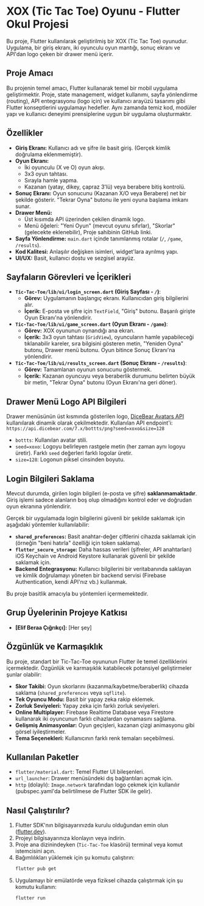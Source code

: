 # XOX (Tic Tac Toe) Oyunu - Flutter Okul Projesi

Bu proje, Flutter kullanılarak geliştirilmiş bir XOX (Tic Tac Toe) oyunudur. Uygulama, bir giriş ekranı, iki oyunculu oyun mantığı, sonuç ekranı ve API'dan logo çeken bir drawer menü içerir.

## Proje Amacı

Bu projenin temel amacı, Flutter kullanarak temel bir mobil uygulama geliştirmektir. Proje, state management, widget kullanımı, sayfa yönlendirme (routing), API entegrasyonu (logo için) ve kullanıcı arayüzü tasarımı gibi Flutter konseptlerini uygulamayı hedefler. Aynı zamanda temiz kod, modüler yapı ve kullanıcı deneyimi prensiplerine uygun bir uygulama oluşturmaktır.

## Özellikler

-   **Giriş Ekranı:** Kullanıcı adı ve şifre ile basit giriş. (Gerçek kimlik doğrulama eklenmemiştir).
-   **Oyun Ekranı:**
    -   İki oyunculu (X ve O) oyun akışı.
    -   3x3 oyun tahtası.
    -   Sırayla hamle yapma.
    -   Kazanan (yatay, dikey, çapraz 3'lü) veya berabere bitiş kontrolü.
-   **Sonuç Ekranı:** Oyun sonucunu (Kazanan X/O veya Berabere) net bir şekilde gösterir. "Tekrar Oyna" butonu ile yeni oyuna başlama imkanı sunar.
-   **Drawer Menü:**
    -   Üst kısımda API üzerinden çekilen dinamik logo.
    -   Menü öğeleri: "Yeni Oyun" (mevcut oyunu sıfırlar), "Skorlar" (gelecekte eklenebilir), Proje sahibinin GitHub linki.
-   **Sayfa Yönlendirme:** `main.dart` içinde tanımlanmış rotalar (`/`, `/game`, `/results`).
-   **Kod Kalitesi:** Anlaşılır değişken isimleri, widget'lara ayrılmış yapı.
-   **UI/UX:** Basit, kullanıcı dostu ve sezgisel arayüz.

## Sayfaların Görevleri ve İçerikleri

-   **`Tic-Tac-Toe/lib/ui/login_screen.dart` (Giriş Sayfası - `/`)**:
    -   **Görev:** Uygulamanın başlangıç ekranı. Kullanıcıdan giriş bilgilerini alır.
    -   **İçerik:** E-posta ve şifre için `TextField`, "Giriş" butonu. Başarılı girişte Oyun Ekranı'na yönlendirir.
-   **`Tic-Tac-Toe/lib/ui/game_screen.dart` (Oyun Ekranı - `/game`)**:
    -   **Görev:** XOX oyununun oynandığı ana ekran.
    -   **İçerik:** 3x3 oyun tahtası (`GridView`), oyuncuların hamle yapabileceği tıklanabilir kareler, sıra bilgisini gösteren metin, "Yeniden Oyna" butonu, Drawer menü butonu. Oyun bitince Sonuç Ekranı'na yönlendirir.
-   **`Tic-Tac-Toe/lib/ui/results_screen.dart` (Sonuç Ekranı - `/results`)**:
    -   **Görev:** Tamamlanan oyunun sonucunu göstermek.
    -   **İçerik:** Kazanan oyuncuyu veya beraberlik durumunu belirten büyük bir metin, "Tekrar Oyna" butonu (Oyun Ekranı'na geri döner).

## Drawer Menü Logo API Bilgileri

Drawer menüsünün üst kısmında gösterilen logo, [DiceBear Avatars API](https://www.dicebear.com/) kullanılarak dinamik olarak çekilmektedir.
Kullanılan API endpoint'i: `https://api.dicebear.com/7.x/bottts/png?seed=xoxo&size=128`
-   `bottts`: Kullanılan avatar stili.
-   `seed=xoxo`: Logoyu belirleyen rastgele metin (her zaman aynı logoyu üretir). Farklı `seed` değerleri farklı logolar üretir.
-   `size=128`: Logonun piksel cinsinden boyutu.

## Login Bilgileri Saklama

Mevcut durumda, girilen login bilgileri (e-posta ve şifre) **saklanmamaktadır**. Giriş işlemi sadece alanların boş olup olmadığını kontrol eder ve doğrudan oyun ekranına yönlendirir.

Gerçek bir uygulamada login bilgilerini güvenli bir şekilde saklamak için aşağıdaki yöntemler kullanılabilir:
-   **`shared_preferences`:** Basit anahtar-değer çiftlerini cihazda saklamak için (örneğin "beni hatırla" özelliği için token saklama).
-   **`flutter_secure_storage`:** Daha hassas verileri (şifreler, API anahtarları) iOS Keychain ve Android Keystore kullanarak güvenli bir şekilde saklamak için.
-   **Backend Entegrasyonu:** Kullanıcı bilgilerini bir veritabanında saklayan ve kimlik doğrulamayı yöneten bir backend servisi (Firebase Authentication, kendi API'nız vb.) kullanmak.

Bu proje basitlik amacıyla bu yöntemleri içermemektedir.

## Grup Üyelerinin Projeye Katkısı



-   **[Elif Beraa Çığrıkçı]:** [Her şey]


## Özgünlük ve Karmaşıklık

Bu proje, standart bir Tic-Tac-Toe oyununun Flutter ile temel özelliklerini içermektedir. Özgünlük ve karmaşıklık katabilecek potansiyel geliştirmeler şunlar olabilir:

-   **Skor Takibi:** Oyun skorlarını (kazanma/kaybetme/beraberlik) cihazda saklama (`shared_preferences` veya `sqflite`).
-   **Tek Oyuncu Modu:** Basit bir yapay zeka rakip eklemek.
-   **Zorluk Seviyeleri:** Yapay zeka için farklı zorluk seviyeleri.
-   **Online Multiplayer:** Firebase Realtime Database veya Firestore kullanarak iki oyuncunun farklı cihazlardan oynamasını sağlama.
-   **Gelişmiş Animasyonlar:** Oyun geçişleri, kazanan çizgi animasyonu gibi görsel iyileştirmeler.
-   **Tema Seçenekleri:** Kullanıcının farklı renk temaları seçebilmesi.


## Kullanılan Paketler

-   `flutter/material.dart`: Temel Flutter UI bileşenleri.
-   `url_launcher`: Drawer menüsündeki dış bağlantıları açmak için.
-   `http` (dolaylı): `Image.network` tarafından logo çekmek için kullanılır (pubspec.yaml'da belirtilmese de Flutter SDK ile gelir).

## Nasıl Çalıştırılır?

1.  Flutter SDK'nın bilgisayarınızda kurulu olduğundan emin olun ([flutter.dev](https://flutter.dev)).
2.  Projeyi bilgisayarınıza klonlayın veya indirin.
3.  Proje ana dizinindeyken (`Tic-Tac-Toe` klasörü) terminal veya komut istemcisini açın.
4.  Bağımlılıkları yüklemek için şu komutu çalıştırın:
    ```bash
    flutter pub get
    ```
5.  Uygulamayı bir emülatörde veya fiziksel cihazda çalıştırmak için şu komutu kullanın:
    ```bash
    flutter run
    ```
